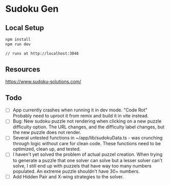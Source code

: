 # Sudoku Gen

## Local Setup

```sh
npm install
npm run dev

// runs at http://localhost:3046
```

## Resources

https://www.sudoku-solutions.com/

## Todo

- [ ] App currently crashes when running it in dev mode. "Code Rot" Probably need to uproot it from remix and build it in vite instead.
- [ ] Bug: New sudoku puzzle not rendering when clicking on a new puzzle difficulty option. The URL changes, and the difficulty label changes, but the new puzzle does not render.
- [ ] Several untested functions in ~/app/lib/sudokuData.ts - was crunching through logic without care for clean code. These functions need to be optimized, clean up, and tested.
- [ ] I haven't yet solved the problem of actual puzzel creation. When trying to generate a puzzle that one solver can solve but a lesser solver can't solve, I still end up with puzzels that have way too many numbers populated. An extreme puzzle shouldn't have 30+ numbers.
- [ ] Add Hidden Pair and X-wing strategies to the solver.
